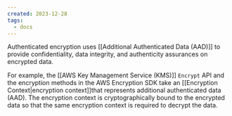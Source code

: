 ```yaml
---
created: 2023-12-28
tags:
  - docs
---
```

Authenticated encryption uses [[Additional Authenticated Data (AAD)]] to provide confidentiality, data integrity, and authenticity assurances on encrypted data.

For example, the [[AWS Key Management Service (KMS)]] `Encrypt` API and the encryption methods in the AWS Encryption SDK take an [[Encryption Context|encryption context]]that represents additional authenticated data (AAD). The encryption context is cryptographically bound to the encrypted data so that the same encryption context is required to decrypt the data.